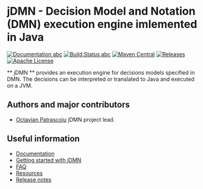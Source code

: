 # jDMN - Decision Model and Notation (DMN) execution engine imlemented in Java

[![Documentation abc](https://img.shields.io/badge/Documentation-online-brightgreen.svg)](https://goldmansachs.github.io/jdmn/) [![Build Status abc](https://travis-ci.org/goldmansachs/jdmn.svg?branch=master)](https://travis-ci.org/goldmansachs/jdmn) [![Maven Central](https://maven-badges.herokuapp.com/maven-central/com.goldmansachs.jdmn/jdmn-parent/badge.svg)](https://maven-badges.herokuapp.com/maven-central/com.goldmansachs.jdmn/jdmn-parent) [![Releases](https://img.shields.io/github/release/goldmansachs/jdmn.svg)](https://github.com/goldmansachs/jdmn/releases) [![Apache License](https://img.shields.io/badge/License-Apache%202-blue.svg)](LICENSE.txt)

** jDMN ** provides an execution engine for decisions models specified in DMN. The decisions can be interpreted or translated to Java and executed on a JVM.

## Authors and major contributors

* [Octavian Patrascoiu](https://github.com/opatrascoiu) jDMN project lead.

## Useful information

* [Documentation](https://goldmansachs.github.io/jdmn/)
* [Getting started with jDMN](https://github.com/goldmansachs/jdmn/docs/getting-started.md)
* [FAQ](https://github.com/goldmansachs/jdmn/docs/faq/index.md)
* [Resources](https://github.com/goldmansachs/jdmn/docs/resouces.md)
* [Release notes](https://github.com/goldmansachs/jdmn/releases)


